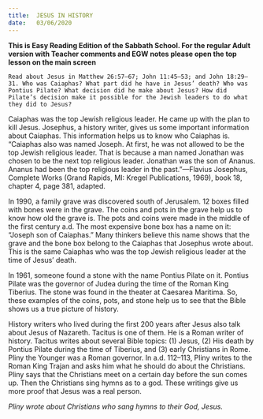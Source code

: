 ```yaml
---
title:  JESUS IN HISTORY
date:   03/06/2020
---
```


**This is Easy Reading Edition of the Sabbath School. For the regular Adult version with Teacher comments and EGW notes please open the top lesson on the main screen** 

`Read about Jesus in Matthew 26:57–67; John 11:45–53; and John 18:29–31. Who was Caiaphas? What part did he have in Jesus’ death? Who was Pontius Pilate? What decision did he make about Jesus? How did Pilate’s decision make it possible for the Jewish leaders to do what they did to Jesus?`

Caiaphas was the top Jewish religious leader. He came up with the plan to kill Jesus. Josephus, a history writer, gives us some important information about Caiaphas. This information helps us to know who Caiaphas is. “Caiaphas also was named Joseph. At first, he was not allowed to be the top Jewish religious leader. That is because a man named Jonathan was chosen to be the next top religious leader. Jonathan was the son of Ananus. Ananus had been the top religious leader in the past.”—Flavius Josephus, Complete Works (Grand Rapids, MI: Kregel Publications, 1969), book 18, chapter 4, page 381, adapted.

In 1990, a family grave was discovered south of Jerusalem. 12 boxes filled with bones were in the grave. The coins and pots in the grave help us to know how old the grave is. The pots and coins were made in the middle of the first century a.d. The most expensive bone box has a name on it: “Joseph son of Caiaphas.” Many thinkers believe this name shows that the grave and the bone box belong to the Caiaphas that Josephus wrote about. This is the same Caiaphas who was the top Jewish religious leader at the time of Jesus’ death.

In 1961, someone found a stone with the name Pontius Pilate on it. Pontius Pilate was the governor of Judea during the time of the Roman King Tiberius. The stone was found in the theater at Caesarea Maritima. So, these examples of the coins, pots, and stone help us to see that the Bible shows us a true picture of history.

History writers who lived during the first 200 years after Jesus also talk about Jesus of Nazareth. Tacitus is one of them. He is a Roman writer of history. Tacitus writes about several Bible topics: (1) Jesus, (2) His death by Pontius Pilate during the time of Tiberius, and (3) early Christians in Rome. Pliny the Younger was a Roman governor. In a.d. 112–113, Pliny writes to the Roman King Trajan and asks him what he should do about the Christians. Pliny says that the Christians meet on a certain day before the sun comes up. Then the Christians sing hymns as to a god. These writings give us more proof that Jesus was a real person.

_Pliny wrote about Christians who sang hymns to their God, Jesus._
